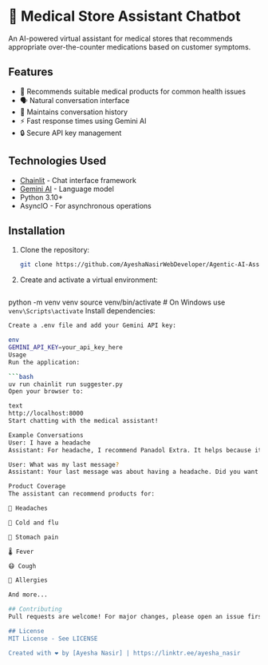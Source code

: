 # 🏥 Medical Store Assistant Chatbot

An AI-powered virtual assistant for medical stores that recommends appropriate over-the-counter medications based on customer symptoms.

## Features

- 💊 Recommends suitable medical products for common health issues
- 🗣️ Natural conversation interface
- 📝 Maintains conversation history
- ⚡ Fast response times using Gemini AI
- 🔒 Secure API key management

## Technologies Used

- [Chainlit](https://chainlit.io/) - Chat interface framework
- [Gemini AI](https://deepmind.google/technologies/gemini/) - Language model
- Python 3.10+
- AsyncIO - For asynchronous operations

## Installation

1. Clone the repository:
   ```bash
   git clone https://github.com/AyeshaNasirWebDeveloper/Agentic-AI-Assignment-1/smart-store-agent.git

2. Create and activate a virtual environment:

   ```bash
python -m venv venv
source venv/bin/activate  # On Windows use `venv\Scripts\activate`
Install dependencies:

   ```bash
Create a .env file and add your Gemini API key:

env
GEMINI_API_KEY=your_api_key_here
Usage
Run the application:

```bash
uv run chainlit run suggester.py
Open your browser to:

text
http://localhost:8000
Start chatting with the medical assistant!

Example Conversations
User: I have a headache
Assistant: For headache, I recommend Panadol Extra. It helps because it contains paracetamol and caffeine to relieve headaches quickly and effectively.

User: What was my last message?
Assistant: Your last message was about having a headache. Did you want more information about Panadol Extra?

Product Coverage
The assistant can recommend products for:

🤕 Headaches

🤒 Cold and flu

🤢 Stomach pain

🌡️ Fever

😷 Cough

🤧 Allergies

And more...

## Contributing
Pull requests are welcome! For major changes, please open an issue first to discuss what you'd like to change.

## License
MIT License - See LICENSE

Created with ❤️ by [Ayesha Nasir] | https://linktr.ee/ayesha_nasir
